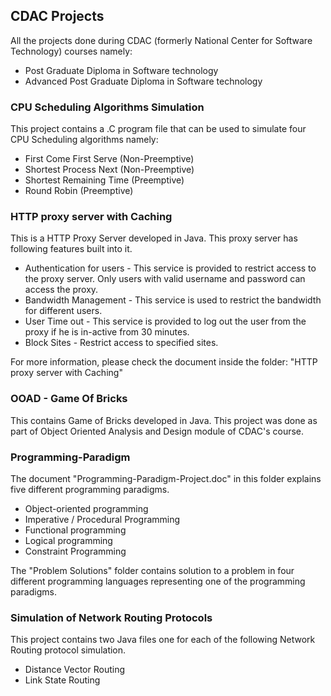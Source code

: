 ## CDAC Projects

All the projects done during CDAC (formerly National Center for Software Technology) courses namely:
* Post Graduate Diploma in Software technology
* Advanced Post Graduate Diploma in Software technology

### CPU Scheduling Algorithms Simulation
This project contains a .C program file that can be used to simulate four CPU Scheduling algorithms namely: 
* First Come First Serve (Non-Preemptive)
* Shortest Process Next (Non-Preemptive)
* Shortest Remaining Time (Preemptive)
* Round Robin (Preemptive)

### HTTP proxy server with Caching
This is a HTTP Proxy Server developed in Java. This proxy server has following features built into it.
* Authentication for users - This service is provided to restrict access to the proxy server. Only users with valid username and password can access the proxy.
* Bandwidth Management - This service is used to restrict the bandwidth for different users.
* User Time out - This service is provided to log out the user from the proxy if he is in-active from 30 minutes.
* Block Sites - Restrict access to specified sites.

For more information, please check the document inside the folder: "HTTP proxy server with Caching"

### OOAD - Game Of Bricks
This contains Game of Bricks developed in Java. This project was done as part of Object Oriented Analysis and Design module of CDAC's course.

### Programming-Paradigm
The document "Programming-Paradigm-Project.doc" in this folder explains five different programming paradigms.
* Object-oriented programming
* Imperative / Procedural Programming
* Functional programming
* Logical programming 
* Constraint Programming

The "Problem Solutions" folder contains solution to a problem in four different programming languages representing one of the programming paradigms.

### Simulation of Network Routing Protocols
This project contains two Java files one for each of the following Network Routing protocol simulation.
* Distance Vector Routing
* Link State Routing
